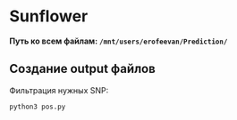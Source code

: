 # Sunflower
**Путь ко всем файлам: ```/mnt/users/erofeevan/Prediction/```** 
## Создание output файлов
Фильтрация нужных SNP:
```
python3 pos.py
```
